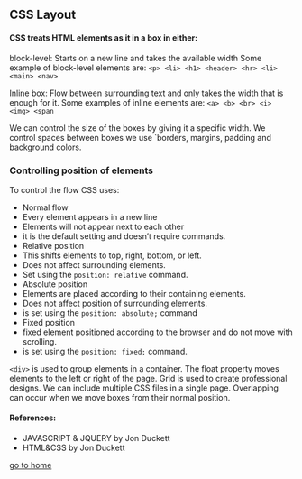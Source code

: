 ## CSS Layout

#### CSS treats HTML elements as it in a box in either:

block-level: 
  Starts on a new line and takes the available width
 Some example of block-level elements are: 
 `<p> <li> <h1> <header> <hr> <li> <main> <nav>`

Inline box:
  Flow between surrounding text and only takes the width that is enough for it.
Some examples of inline elements are:
`<a> <b> <br> <i> <img> <span `
  
We can control the size of the boxes by giving it a specific width.
We control spaces between boxes we use `borders, margins, padding and background colors.

### Controlling position of elements
To control the flow CSS uses:
- Normal flow
 - Every element appears in a new line
 - Elements will not appear next to each other
 - it is the default setting and doesn’t require commands.
- Relative position
 - This shifts elements to top, right, bottom, or left.
 - Does not affect surrounding elements.
 - Set using the `position: relative` command.
- Absolute position
 - Elements are placed according to their containing elements.
 - Does not affect position of surrounding elements.
 - is set using the `position: absolute;` command
- Fixed position
 - fixed element positioned according to the browser and do not move with scrolling.
 - is set using the `position: fixed;` command.

`<div>` is used to group elements in a container.
The float property moves elements to the left or right of the page.
Grid is used to create professional designs.
We can include multiple CSS files in a single page.
Overlapping can occur when we move boxes from their normal position.

#### References:

- JAVASCRIPT & JQUERY by Jon Duckett 
- HTML&CSS by Jon Duckett

[go to home](README.md)